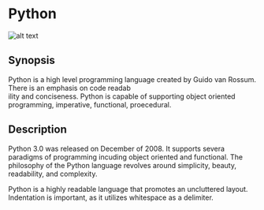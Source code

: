 # Python
![alt text](https://pbs.twimg.com/media/C-V0WWVWsAADdDM.jpg)
## Synopsis
Python is a high level programming language created by Guido van Rossum. There is an emphasis on code readab\
ility and conciseness. Python is capable of supporting object oriented programming, imperative, functional, proecedural.

## Description
Python 3.0 was released on December of 2008. It supports severa paradigms of programming incuding object oriented and functional. The philosophy of the Python language revolves around simplicity, beauty, readability, and complexity.

Python is a highly readable language that promotes an uncluttered layout. Indentation is important, as it utilizes whitespace as a delimiter.
